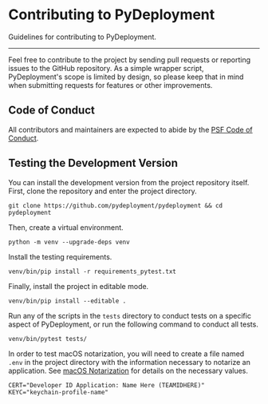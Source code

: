 # Contributing to PyDeployment

Guidelines for contributing to PyDeployment.

---

Feel free to contribute to the project by sending pull requests or reporting
issues to the GitHub repository. As a simple wrapper script, PyDeployment's scope
is limited by design, so please keep that in mind when submitting requests for
features or other improvements.

## Code of Conduct

All contributors and maintainers are expected to abide by the
[PSF Code of Conduct](https://policies.python.org/python.org/code-of-conduct/).

## Testing the Development Version

You can install the development version from the project repository itself.
First, clone the repository and enter the project directory.

```
git clone https://github.com/pydeployment/pydeployment && cd pydeployment
```

Then, create a virtual environment.

```
python -m venv --upgrade-deps venv
```

Install the testing requirements.

```
venv/bin/pip install -r requirements_pytest.txt
```

Finally, install the project in editable mode.

```
venv/bin/pip install --editable .
```

Run any of the scripts in the `tests` directory to conduct tests on a specific
aspect of PyDeployment, or run the following command to conduct all tests.

```
venv/bin/pytest tests/
```

In order to test macOS notarization, you will need to create a file named
`.env` in the project directory with the information necessary to notarize an
application. See
[macOS Notarization](../user-guide/advanced/macos-notarization.md) for details
on the necessary values.

```
CERT="Developer ID Application: Name Here (TEAMIDHERE)"
KEYC="keychain-profile-name"
```
